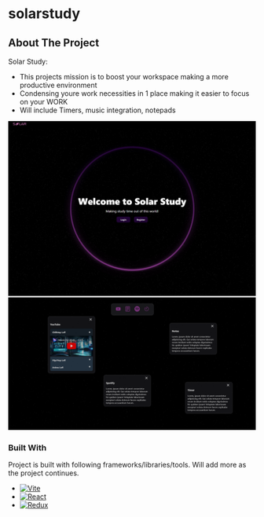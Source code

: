 # solarstudy

<!-- ABOUT THE PROJECT -->

## About The Project

Solar Study:

- This projects mission is to boost your workspace making a more productive environment
- Condensing youre work necessities in 1 place making it easier to focus on your WORK
- Will include Timers, music integration, notepads

![Home](projimg/main.png?raw=true)
![Profile](projimg/profile.png)

### Built With

Project is built with following frameworks/libraries/tools. Will add more as the project continues.

- [![Vite][Vitejs.dev]][Vite-url]
- [![React][React.dev]][React-url]
- [![Redux][Redux.js.org]][Redux-url]

[React.dev]: https://img.shields.io/badge/React-20232A?style=for-the-badge&logo=react&logoColor=61DAFB
[React-url]: https://reactjs.org/
[Vitejs.dev]: https://img.shields.io/badge/Vite-7851A9?style=for-the-badge&logo=Vite&logoColor=yellow
[Vite-url]: https://vitejs.dev/
[Redux.js.org]: https://img.shields.io/badge/Redux-ffffff?style=for-the-badge&logo=Redux&logoColor=764abc
[Redux-url]: https://redux.js.org/
